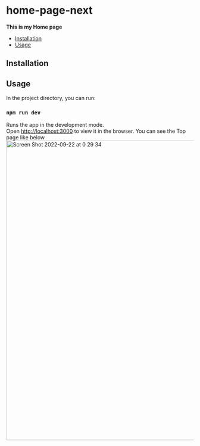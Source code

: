 # home-page-next
**This is my Home page**

- [Installation](#installation)
- [Usage](#usage)

## Installation


## Usage

In the project directory, you can run:

### `npm run dev`

Runs the app in the development mode.\
Open [http://localhost:3000](http://localhost:3000) to view it in the browser.
You can see the Top page like below
<img width="805" alt="Screen Shot 2022-09-22 at 0 29 34" src="https://user-images.githubusercontent.com/85981476/191546710-3fd38e4c-2012-4bec-b969-2c18459be01f.png">
